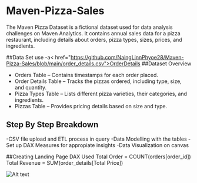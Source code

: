# Maven-Pizza-Sales
The Maven Pizza Dataset is a fictional dataset used for data analysis challenges on Maven Analytics. It contains annual sales data for a pizza restaurant, including details about orders, pizza types, sizes, prices, and ingredients.

##Data Set use
-a< href="https://github.com/NaingLinnPhyoe28/Maven-Pizza-Sales/blob/main/order_details.csv">OrderDetails</a>
##Dataset Overview
- Orders Table – Contains timestamps for each order placed.
- Order Details Table – Tracks the pizzas ordered, including type, size, and quantity.
- Pizza Types Table – Lists different pizza varieties, their categories, and ingredients.
- Pizzas Table – Provides pricing details based on size and type.

## Step By Step Breakdown
-CSV file upload and ETL process in query
-Data Modelling with the tables
-Set up DAX Measures for appropiate insights
-Data Visualization on canvas

##Creating Landing Page
DAX Used
Total Order = COUNT(orders[order_id])
Total Revenue = SUM(order_details[Total Price])

![Alt text](relative/path/to/image.jpg?raw=true "Landing_Page.png")


